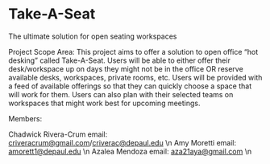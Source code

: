 # Take-A-Seat
The ultimate solution for open seating workspaces

Project Scope Area: 
This project aims to offer a solution to open office “hot desking” called Take-A-Seat.  Users will be able to either offer their desk/workspace up on days they might not be in the office OR reserve available desks, workspaces, private rooms, etc. Users will be provided with a feed of available offerings so that they can quickly choose a space that will work for them. Users can also plan with their selected teams on workspaces that might work best for upcoming meetings.

Members:

Chadwick Rivera-Crum email: criveracrum@gmail.com/criverac@depaul.edu \n
Amy Moretti  email: amorett1@depaul.edu \n
Azalea Mendoza email: aza21aya@gmail.com \n

